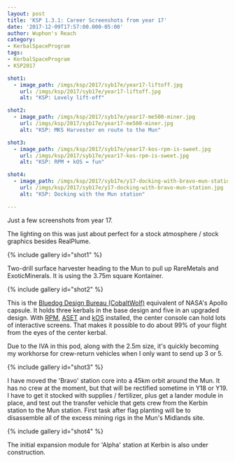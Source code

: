 ```yaml
---
layout: post
title: 'KSP 1.3.1: Career Screenshots from year 17'
date: '2017-12-09T17:57:00.000-05:00'
author: Wuphon's Reach
category:
- KerbalSpaceProgram
tags:
- KerbalSpaceProgram
- KSP2017

shot1:
  - image_path: /imgs/ksp/2017/syb17e/year17-liftoff.jpg
    url: /imgs/ksp/2017/syb17e/year17-liftoff.jpg
    alt: "KSP: Lovely lift-off"

shot2:
  - image_path: /imgs/ksp/2017/syb17e/year17-me500-miner.jpg
    url: /imgs/ksp/2017/syb17e/year17-me500-miner.jpg
    alt: "KSP: MKS Harvester en route to the Mun"

shot3:
  - image_path: /imgs/ksp/2017/syb17e/year17-kos-rpm-is-sweet.jpg
    url: /imgs/ksp/2017/syb17e/year17-kos-rpm-is-sweet.jpg
    alt: "KSP: RPM + kOS = fun"

shot4:
  - image_path: /imgs/ksp/2017/syb17e/y17-docking-with-bravo-mun-station.jpg
    url: /imgs/ksp/2017/syb17e/y17-docking-with-bravo-mun-station.jpg
    alt: "KSP: Docking with the Mun station"

---
```


Just a few screenshots from year 17.

The lighting on this was just about perfect for a stock atmosphere / stock graphics besides RealPlume.

{% include gallery id="shot1" %}

Two-drill surface harvester heading to the Mun to pull up RareMetals and ExoticMinerals.  It is using the 3.75m square Kontainer.

{% include gallery id="shot2" %}

This is the [Bluedog Design Bureau (CobaltWolf)](https://forum.kerbalspaceprogram.com/index.php?/topic/122020-131-bluedog-design-bureau-stockalike-saturn-apollo-and-more-v131-%D0%BD%D0%B5%D0%B1%D0%B5%D1%81%D0%B0-14oct2017/) equivalent of NASA's Apollo capsule.  It holds three kerbals in the base design and five in an upgraded design.  With [RPM](https://forum.kerbalspaceprogram.com/index.php?/topic/105821-131-rasterpropmonitor-still-putting-the-a-in-iva-v0292-18-october-2017/), [ASET](https://forum.kerbalspaceprogram.com/index.php?/topic/116430-aset-props-pack-v15-for-the-modders-who-create-iva/) and [kOS](https://forum.kerbalspaceprogram.com/index.php?/topic/61827-13-kos-scriptable-autopilot-system-v1130/) installed, the center console can hold lots of interactive screens.  That makes it possible to do about 99% of your flight from the eyes of the center kerbal. 

Due to the IVA in this pod, along with the 2.5m size, it's quickly becoming my workhorse for crew-return vehicles when I only want to send up 3 or 5.

{% include gallery id="shot3" %}

I have moved the 'Bravo' station core into a 45km orbit around the Mun.  It has no crew at the moment, but that will be rectified sometime in Y18 or Y19.  I have to get it stocked with supplies / fertilizer, plus get a lander module in place, and test out the transfer vehicle that gets crew from the Kerbin station to the Mun station.  First task after flag planting will be to disassemble all of the excess mining rigs in the Mun's Midlands site.

{% include gallery id="shot4" %}

The initial expansion module for 'Alpha' station at Kerbin is also under construction.
